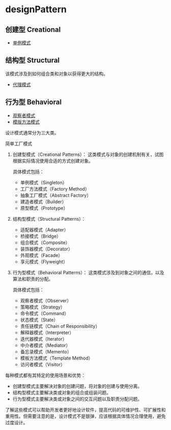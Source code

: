 # designPattern 

## 创建型 Creational 
- [单例模式](./creational/singleton.md)


## 结构型 Structural

该模式涉及到如何组合类和对象以获得更大的结构。

- [代理模式](./structural/proxy.md)

## 行为型 Behavioral
- [观察者模式](./behavioral/observer.md)
- [模版方法模式](./behavioral/templateMethod.md)












设计模式通常分为三大类。

简单工厂模式

1. 创建型模式（Creational Patterns）：
   这类模式与对象的创建机制有关，试图根据实际情况使用合适的方式创建对象。

   具体模式包括：
   - 单例模式（Singleton）
   - 工厂方法模式（Factory Method）
   - 抽象工厂模式（Abstract Factory）
   - 建造者模式（Builder）
   - 原型模式（Prototype）

2. 结构型模式（Structural Patterns）：
   - 适配器模式（Adapter）
   - 桥接模式（Bridge）
   - 组合模式（Composite）
   - 装饰器模式（Decorator）
   - 外观模式（Facade）
   - 享元模式（Flyweight）

3. 行为型模式（Behavioral Patterns）：
   这类模式涉及到对象之间的通信，以及算法和职责的分配。

   具体模式包括：
   - 观察者模式（Observer）
   - 策略模式（Strategy）
   - 命令模式（Command）
   - 状态模式（State）
   - 责任链模式（Chain of Responsibility）
   - 解释器模式（Interpreter）
   - 迭代器模式（Iterator）
   - 中介者模式（Mediator）
   - 备忘录模式（Memento）
   - 模板方法模式（Template Method）
   - 访问者模式（Visitor）

每种模式都有其特定的使用场景和优势：

- 创建型模式主要解决对象的创建问题，将对象的创建与使用分离。
- 结构型模式主要解决类或对象的组合或组装问题。
- 行为型模式主要解决类或对象之间的交互问题以及职责分配问题。

了解这些模式可以帮助开发者更好地设计软件，提高代码的可维护性、可扩展性和重用性。但需要注意的是，设计模式不是银弹，应该根据具体情况合理使用，避免过度设计。
